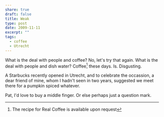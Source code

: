 ```yaml
---
share: true
draft: false
title: Weak
type: post
date: 2009-11-11
excerpt: ""
tags:
  - coffee
  - Utrecht
---
```


What is the deal with people and coffee? No, let's try that again. What is the deal with people and dish water? Coffee[^1] these days. Is. Disgusting.

A Starbucks recently opened in Utrecht, and to celebrate the occassion, a dear friend of mine, whom I hadn't seen in two years, suggested we meet there for a pumpkin spiced whatever. 

Pat, I'd love to buy a middle finger. Or else perhaps just a question mark. 

[^1]: The recipe for Real Coffee is available upon request